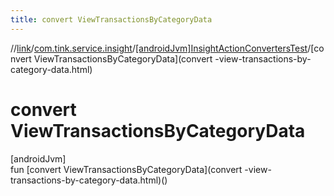 ```yaml
---
title: convert ViewTransactionsByCategoryData
---
```

//[link](../../../index.html)/[com.tink.service.insight](../index.html)/[[androidJvm]InsightActionConvertersTest](index.html)/[convert ViewTransactionsByCategoryData](convert -view-transactions-by-category-data.html)



# convert ViewTransactionsByCategoryData



[androidJvm]\
fun [convert ViewTransactionsByCategoryData](convert -view-transactions-by-category-data.html)()




